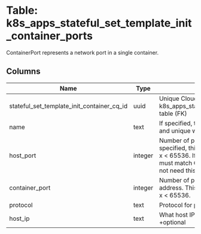 
# Table: k8s_apps_stateful_set_template_init_container_ports
ContainerPort represents a network port in a single container.
## Columns
| Name        | Type           | Description  |
| ------------- | ------------- | -----  |
|stateful_set_template_init_container_cq_id|uuid|Unique CloudQuery ID of k8s_apps_stateful_set_template_init_containers table (FK)|
|name|text|If specified, this must be an IANA_SVC_NAME and unique within the pod|
|host_port|integer|Number of port to expose on the host. If specified, this must be a valid port number, 0 < x < 65536. If HostNetwork is specified, this must match ContainerPort. Most containers do not need this. +optional|
|container_port|integer|Number of port to expose on the pod's IP address. This must be a valid port number, 0 < x < 65536.|
|protocol|text|Protocol for port|
|host_ip|text|What host IP to bind the external port to. +optional|
